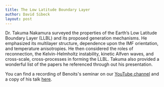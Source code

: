 ```yaml
---
title: The Low Latitude Boundary Layer
author: David Sibeck
layout: post
---
```



Dr. Takuma Nakamura surveyed the properties of the Earth’s Low Latitude Boundary Layer (LLBL) and its proposed generation mechanisms.  He emphasized its multilayer structure, dependence upon the IMF orientation, and temperature anisotropies.  He then considered the roles of reconnection, the Kelvin-Helmholtz instability, kinetic Alfven waves, and cross-scale, cross-processes in forming the LLBL. Takuma also provided a wonderful list of the papers he referenced through out his presentation.

You can find a recording of Benoits's seminar on our [YouTube channel][1] and a copy of his talk [here][2].

[1]:https://www.youtube.com/channel/UCNlOK9mCmI3V111EHQRCuEQ
[2]:https://github.com/MSOLSS/MagSeminars/blob/master/presentations/Lecture_Cusps_Lavraud_2020.pdf